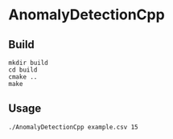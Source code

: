 # AnomalyDetectionCpp

## Build

```
mkdir build
cd build
cmake ..
make
```

## Usage

```
./AnomalyDetectionCpp example.csv 15
```
